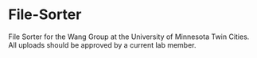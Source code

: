 # File-Sorter
File Sorter for the Wang Group at the University of Minnesota Twin Cities.
All uploads should be approved by a current lab member.
